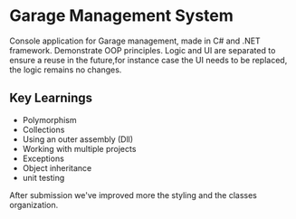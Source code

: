 # Garage Management System

Console application for Garage management, made in C# and .NET framework. Demonstrate OOP principles.
 Logic and UI are separated to ensure a reuse in the future,for instance case the UI needs to be replaced, the logic remains no changes.

## Key Learnings
- Polymorphism
- Collections
- Using an outer assembly (Dll)
- Working with multiple projects
- Exceptions
- Object inheritance
- unit testing 

 After submission we've improved more the styling and the classes organization.

